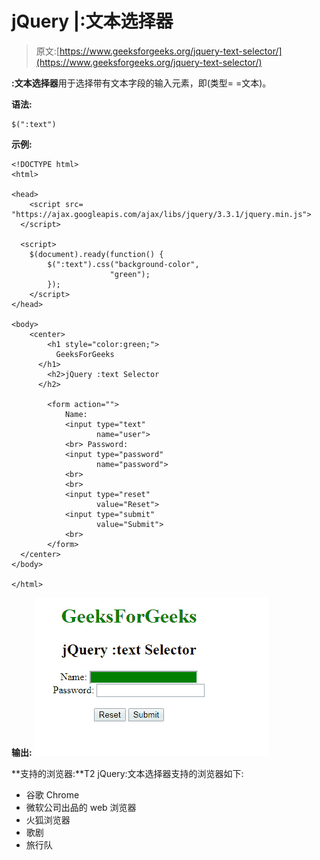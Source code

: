 # jQuery |:文本选择器

> 原文:[https://www.geeksforgeeks.org/jquery-text-selector/](https://www.geeksforgeeks.org/jquery-text-selector/)

**:文本选择器**用于选择带有文本字段的输入元素，即(类型= =文本)。

**语法:**

```
$(":text") 
```

**示例:**

```
<!DOCTYPE html>
<html>

<head>
    <script src=
"https://ajax.googleapis.com/ajax/libs/jquery/3.3.1/jquery.min.js">
  </script>

  <script>
    $(document).ready(function() {
        $(":text").css("background-color",
                      "green");
        });
    </script>
</head>

<body>
    <center>
        <h1 style="color:green;">
          GeeksForGeeks
      </h1>
        <h2>jQuery :text Selector
      </h2>

        <form action="">
            Name:
            <input type="text" 
                   name="user">
            <br> Password:
            <input type="password" 
                   name="password">
            <br>
            <br>
            <input type="reset"
                   value="Reset">
            <input type="submit" 
                   value="Submit">
            <br>
        </form>
  </center>
</body>

</html>
```

**输出:**
![](img/1bb224b2c304a6b5182c186926c8f92c.png)

**支持的浏览器:**T2 jQuery:文本选择器支持的浏览器如下:

*   谷歌 Chrome
*   微软公司出品的 web 浏览器
*   火狐浏览器
*   歌剧
*   旅行队
